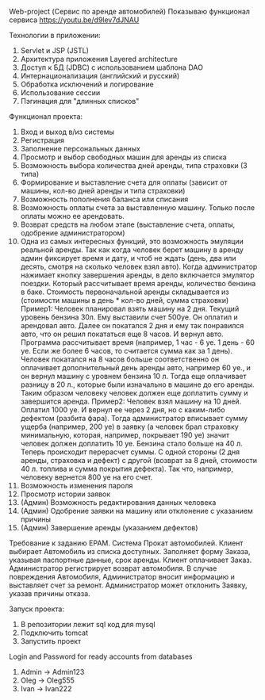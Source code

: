 Web-project (Сервис по аренде автомобилей)
Показываю функционал сервиса https://youtu.be/d9lev7dJNAU

Технологии в приложении:
1. Servlet и JSP (JSTL)
2. Архитектура приложения Layered architecture
3. Доступ к БД (JDBC) с использованием шаблона DAO
4. Интернационализация (английский и русский)
5. Обработка исключений и логирование
6. Использование сессии
7. Пэгинация для "длинных списков"

Функционал проекта:
1. Вход и выход в/из системы
2. Регистрация
3. Заполнение персональных данных
4. Просмотр и выбор свободных машин для аренды из списка
5. Возможность выбора количества дней аренды, типа страховки (3 типа)
6. Формирование и выставление счета для оплаты (зависит от машины, кол-во дней аренды и типа страховки)
7. Возможность пополнения баланса или списания
8. Возможность оплаты счета за выставленную машину. Только после оплаты можно ее арендовать.
9. Возврат средств на любом этапе (выставление счета, оплаты, одобрение администратором)
10. Одна из самых интересных функций, это возможность эмуляции реальной аренды. Так как когда человек берет машину в аренду админ фиксирует время и дату, и чтоб не ждать (день, два или десять, смотря на сколько человек взял авто). Когда администратор нажимает кнопку завершения аренды, в дело включается эмулятор поездки. Который рассчитывает время аренды, количество бензина в баке. 
Стоимость первоначальной аренды складывается из (стоимости машины в день * кол-во дней, сумма страховки)
Пример1: Человек планировал взять машину на 2 дня. Текущий уровень бензина 30л. Ему выставили счет 500уе. Он оплатил и арендовал авто. Далее он покатался 2 дня и ему так понравился авто, что он решил покататься еще 8 часов. И вернул авто. Программа рассчитывает время (например, 1 час - 6 уе. 1 день - 60 уе. Если же более 6 часов, то считается сумма как за 1 день). Человек покатался на 8 часов больше соответственно он оплачивает дополнительный день аренды авто, например 60 уе., и он вернул машину с уровнем бензина 10 л. Тогда еще оплачивает разницу в 20 л., которые были изначально в машине до его аренды. Таким образом человеку человек должен еще доплатить сумму и завершится аренда.
Пример2: Человек взял машину на 10 дней. Оплатил 1000 уе. И вернул ее через 2 дня, но с каким-либо дефектом (разбита фара). Тогда администратор вписывает сумму ущерба (например, 200 уе) в заявку (а человек брал страховку минимальную, которая, например, покрывает 190 уе) значит человек должен доплатить 10 уе. Бензина стало больше на 40 л. Теперь происходит перерасчет суммы. С одной стороны (2 дня аренды, страховка и дефект) с другой (возврат за 8 дней, стоимости 40 л. топлива и сумма покрытия дефекта). Так что, например, человеку вернется 800 уе на его счет.
11. Возможность изменения пароля
12. Просмотр истории заявок
13. (Админ) Возможность редактирования данных человека
14. (Админ) Одобрение заявки на машину или отклонение с указанием причины
15. (Админ) Завершение аренды (указанием дефектов)

Требование к заданию EPAM.
Система Прокат автомобилей. Клиент выбирает Автомобиль из списка доступных. Заполняет форму Заказа, указывая паспортные данные, срок аренды. Клиент оплачивает Заказ. Администратор регистрирует возврат автомобиля. В случае повреждения Автомобиля, Администратор вносит информацию и выставляет счет за ремонт.
Администратор может отклонить Заявку, указав причины отказа.

Запуск проекта:
1. В репозитории лежит sql код для mysql
2. Подключить tomcat
3. Запустить проект

Login and Password for ready accounts from databases
1) Admin -> Admin123
2) Oleg -> Oleg555
4) Ivan -> Ivan222
